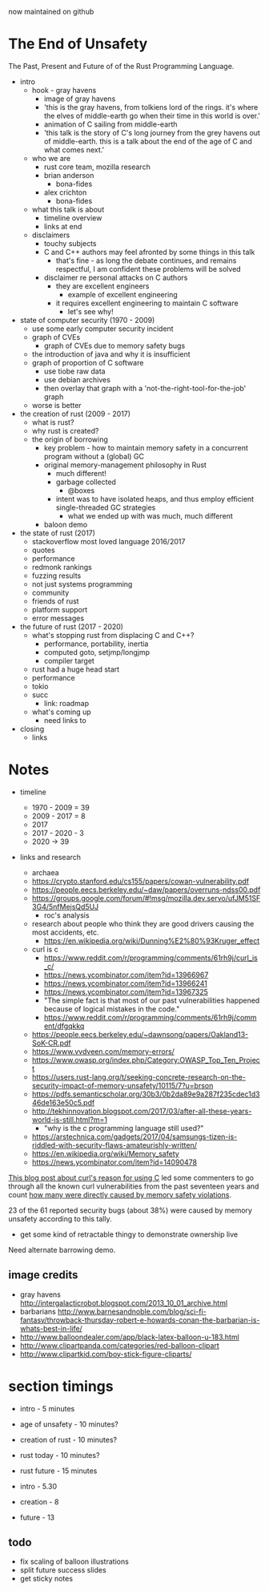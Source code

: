 now maintained on github

# The End of Unsafety

The Past, Present and Future of of the Rust Programming Language.

- intro
  - hook - gray havens
    - image of gray havens
    - 'this is the gray havens, from tolkiens lord of the rings. it's
      where the elves of middle-earth go when their time in this world
      is over.'
    - animation of C sailing from middle-earth
    - 'this talk is the story of C's long journey from the
      grey havens out of middle-earth. this is a talk about the end of
      the age of C and what comes next.'
  - who we are
    - rust core team, mozilla research
    - brian anderson
      - bona-fides
    - alex crichton
      - bona-fides
  - what this talk is about
    - timeline overview
    - links at end
  - disclaimers
    - touchy subjects
    - C and C++ authors may feel afronted by some things in this talk
      - that's fine - as long the debate continues, and remains
        respectful, I am confident these problems will be solved
    - disclaimer re personal attacks on C authors
      - they are excellent engineers
        - example of excellent engineering
      - it requires excellent engineering to maintain C software
        - let's see why!
- state of computer security (1970 - 2009)
  - use some early computer security incident
  - graph of CVEs
    - graph of CVEs due to memory safety bugs
  - the introduction of java and why it is insufficient
  - graph of proportion of C software
    - use tiobe raw data
    - use debian archives
    - then overlay that graph with a 'not-the-right-tool-for-the-job' graph
  - worse is better
- the creation of rust (2009 - 2017)
  - what is rust?
  - why rust is created?
  - the origin of borrowing
    - key problem - how to maintain memory safety in a concurrent
      program without a (global) GC
    - original memory-management philosophy in Rust
      - much different!
      - garbage collected
        - @boxes
      - intent was to have isolated heaps, and thus
        employ efficient single-threaded GC strategies
        - what we ended up with was much, much different
    - baloon demo
- the state of rust (2017)
  - stackoverflow most loved language 2016/2017
  - quotes
  - performance
  - redmonk rankings
  - fuzzing results
  - not just systems programming
  - community
  - friends of rust
  - platform support
  - error messages
- the future of rust (2017 - 2020)
  - what's stopping rust from displacing C and C++?
    - performance, portability, inertia
    - computed goto, setjmp/longjmp
    - compiler target
  - rust had a huge head start
  - performance
  - tokio
  - succ
    - link: roadmap
  - what's coming up
    - need links to
- closing
  - links

# Notes

- timeline
  - 1970 - 2009 = 39
  - 2009 - 2017 = 8
  - 2017
  - 2017 - 2020 - 3
  - 2020 -> 39

- links and research
  - archaea
  - https://crypto.stanford.edu/cs155/papers/cowan-vulnerability.pdf
  - https://people.eecs.berkeley.edu/~daw/papers/overruns-ndss00.pdf
  - https://groups.google.com/forum/#!msg/mozilla.dev.servo/ufJM51SF3G4/5nfMejsQd5UJ
    - roc's analysis
  - research about people who think they are good drivers causing the most accidents, etc.
    - https://en.wikipedia.org/wiki/Dunning%E2%80%93Kruger_effect
  - curl is c
    - https://www.reddit.com/r/programming/comments/61rh9j/curl_is_c/
    - https://news.ycombinator.com/item?id=13966967
    - https://news.ycombinator.com/item?id=13966241
    - https://news.ycombinator.com/item?id=13967325
    - "The simple fact is that most of our past vulnerabilities happened because of logical mistakes in the code."
    - https://www.reddit.com/r/programming/comments/61rh9j/comment/dfgqkkq
  - https://people.eecs.berkeley.edu/~dawnsong/papers/Oakland13-SoK-CR.pdf
  - https://www.vvdveen.com/memory-errors/
  - https://www.owasp.org/index.php/Category:OWASP_Top_Ten_Project
  - https://users.rust-lang.org/t/seeking-concrete-research-on-the-security-impact-of-memory-unsafety/10115/7?u=brson
  - https://pdfs.semanticscholar.org/30b3/0b2da89e9a287f235cdec1d346de163e50c5.pdf
  - http://tekhinnovation.blogspot.com/2017/03/after-all-these-years-world-is-still.html?m=1
    - "why is the c programming language still used?"
  - https://arstechnica.com/gadgets/2017/04/samsungs-tizen-is-riddled-with-security-flaws-amateurishly-written/
  - https://en.wikipedia.org/wiki/Memory_safety
  - https://news.ycombinator.com/item?id=14090478

[This blog post about curl's reason for using C][1] led some
commenters to go through all the known curl vulnerabilities from the
past seventeen years and count [how many were directly caused by
memory safety violations][2].

23 of the 61 reported security bugs (about 38%) were caused by memory
unsafety according to this tally.

[1]: https://daniel.haxx.se/blog/2017/03/27/curl-is-c/
[2]: https://www.reddit.com/r/programming/comments/61rh9j/curl_is_c/dfgvdw0/

- get some kind of retractable thingy to demonstrate ownership live

Need alternate barrowing demo.

## image credits

- gray havens http://intergalacticrobot.blogspot.com/2013_10_01_archive.html
- barbarians http://www.barnesandnoble.com/blog/sci-fi-fantasy/throwback-thursday-robert-e-howards-conan-the-barbarian-is-whats-best-in-life/
- http://www.balloondealer.com/app/black-latex-balloon-u-183.html
- http://www.clipartpanda.com/categories/red-balloon-clipart
- http://www.clipartkid.com/boy-stick-figure-cliparts/

# section timings

- intro - 5 minutes
- age of unsafety - 10 minutes?
- creation of rust - 10 minutes?
- rust today - 10 minutes?
- rust future - 15 minutes

- intro - 5.30
- creation - 8
- future - 13

## todo

- fix scaling of balloon illustrations
- split future success slides
- get sticky notes
